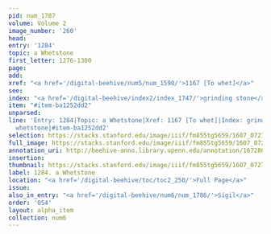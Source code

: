 ```yaml
---
pid: num_1787
volume: Volume 2
image_number: '260'
head:
entry: '1284'
topic: a Whetstone
first_letter: 1276-1300
page:
add:
xref: "<a href='/digital-beehive/num5/num_1590/'>1167 [To whet]</a>"
see:
index: "<a href='/digital-beehive/index2/index_1747/'>grinding stone</a>|<a href='/digital-beehive/index5/index_4555/'>whetstone</a>"
item: "#item-ba1252dd2"
unparsed:
line: 'Entry: 1284|Topic: a Whetstone|Xref: 1167 [To whet]|Index: grinding stone|Index:
  whetstone|#item-ba1252dd2'
selection: https://stacks.stanford.edu/image/iiif/fm855tg5659/1607_0727/819,3686,2782,420/full/0/default.jpg
full_image: https://stacks.stanford.edu/image/iiif/fm855tg5659/1607_0727/full/full/0/default.jpg
annotation_uri: http://beehive-anno.library.upenn.edu/annotation/1672864895474
insertion:
thumbnail: https://stacks.stanford.edu/image/iiif/fm855tg5659/1607_0727/819,3686,600,180/250,/0/default.jpg
label: 1284. a Whetstone
location: "<a href='/digital-beehive/toc/toc2_250/'>Full Page</a>"
issue:
also_in_entry: "<a href='/digital-beehive/num6/num_1786/'>Sigil</a>"
order: '054'
layout: alpha_item
collection: num6
---
```

